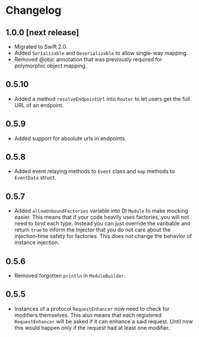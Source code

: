 # Changelog

## 1.0.0 [next release]

* Migrated to Swift 2.0.
* Added `Serializable` and `Deserializable` to allow single-way mapping.
* Removed @objc annotation that was previously required for polymorphic object mapping.

## 0.5.10

* Added a method `resolveEndpointUrl` into `Router` to let users get the full URL of an endpoint.

## 0.5.9

* Added support for absolute urls in endpoints.

## 0.5.8

* Added event relaying methods to `Event` class and `map` methods to `EventData` struct.

## 0.5.7

* Added `allowUnboundFactories` variable into DI `Module` to make mocking easier. This means that if your code heavily uses factories, you will not need to bind each type. Instead you can just override the varibable and return `true` to inform the Injector that you do not care about the injection-time safety for factories. This does not change the behavior of instance injection.

## 0.5.6

* Removed forgotten `println` in `ModuleBuilder`.

## 0.5.5

* Instances of a protocol `RequestEnhancer` now need to check for modifiers themselves. This also means that each registered `RequestEnhancer` will be asked if it can enhance a said request. Until now this would happen only if the request had at least one modifier.